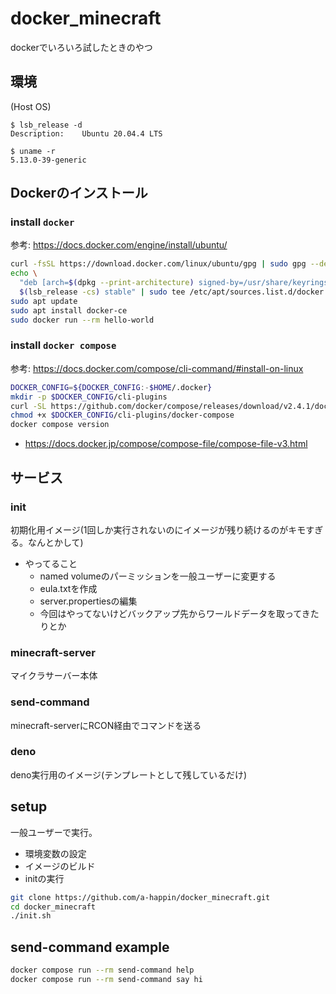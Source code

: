 docker_minecraft
==

dockerでいろいろ試したときのやつ

## 環境

(Host OS)

```console
$ lsb_release -d
Description:	Ubuntu 20.04.4 LTS

$ uname -r
5.13.0-39-generic
```

## Dockerのインストール

### install `docker`

参考: https://docs.docker.com/engine/install/ubuntu/

```sh
curl -fsSL https://download.docker.com/linux/ubuntu/gpg | sudo gpg --dearmor -o /usr/share/keyrings/docker-archive-keyring.gpg
echo \
  "deb [arch=$(dpkg --print-architecture) signed-by=/usr/share/keyrings/docker-archive-keyring.gpg] https://download.docker.com/linux/ubuntu \
  $(lsb_release -cs) stable" | sudo tee /etc/apt/sources.list.d/docker.list > /dev/null
sudo apt update
sudo apt install docker-ce
sudo docker run --rm hello-world
```

### install `docker compose`

参考: https://docs.docker.com/compose/cli-command/#install-on-linux

```sh
DOCKER_CONFIG=${DOCKER_CONFIG:-$HOME/.docker}
mkdir -p $DOCKER_CONFIG/cli-plugins
curl -SL https://github.com/docker/compose/releases/download/v2.4.1/docker-compose-linux-x86_64 -o $DOCKER_CONFIG/cli-plugins/docker-compose
chmod +x $DOCKER_CONFIG/cli-plugins/docker-compose
docker compose version
```

- https://docs.docker.jp/compose/compose-file/compose-file-v3.html

## サービス

### init

初期化用イメージ(1回しか実行されないのにイメージが残り続けるのがキモすぎる。なんとかして)

- やってること
  - named volumeのパーミッションを一般ユーザーに変更する
  - eula.txtを作成
  - server.propertiesの編集
  - 今回はやってないけどバックアップ先からワールドデータを取ってきたりとか

### minecraft-server

マイクラサーバー本体

### send-command

minecraft-serverにRCON経由でコマンドを送る

### deno

deno実行用のイメージ(テンプレートとして残しているだけ)


## setup

一般ユーザーで実行。

- 環境変数の設定
- イメージのビルド
- initの実行

```sh
git clone https://github.com/a-happin/docker_minecraft.git
cd docker_minecraft
./init.sh
```

## send-command example

```sh
docker compose run --rm send-command help
docker compose run --rm send-command say hi
```
